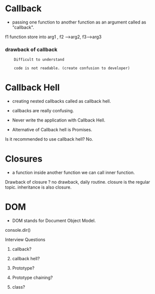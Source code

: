# Callback

- passing one function to another function as an argument called as "callback".

f1 function store into arg1 , f2 -->arg2, f3-->arg3

### drawback of callback

        Difficult to understand

        code is not readable. (create confusion to developer)

# Callback Hell

- creating nested callbacks called as callback hell.

- callbacks are really confusing.

- Never write the application with Callback Hell.

- Alternative of Callback hell is Promises.

Is it recommended to use callback hell? No.

# Closures

- a function inside another function we can call inner function.

Drawback of closure ? no drawback, daily routine. closure is the regular topic. inheritance is also closure.

# DOM

- DOM stands for Document Object Model.

console.dir()

Interview Questions

1. callback?

2. callback hell?

3. Prototype?

4. Prototype chaining?

5. class?
